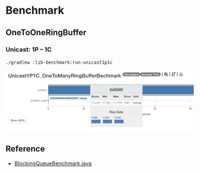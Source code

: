 # Benchmark

## OneToOneRingBuffer

### Unicast: 1P – 1C

```shell
./gradlew :lib-benchmark:run-unicast1p1c
```

![benchmark](readme/benchmark_unicast_1p1c.png)

## Reference

- [BlockingQueueBenchmark.java](https://github.com/LMAX-Exchange/disruptor/blob/master/src/jmh/java/com/lmax/disruptor/BlockingQueueBenchmark.java)

